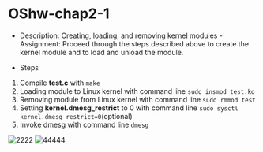 # OShw-chap2-1
- Description:
Creating, loading, and removing kernel modules - Assignment: Proceed through the steps described above to create the kernel module and to load and unload the module.

- Steps
1. Compile **test.c** with ```make```
2. Loading module to Linux kernel with command line ```sudo insmod test.ko```
3. Removing module from Linux kernel with command line ```sudo rmmod test```
4. Setting **kernel.dmesg_restrict** to 0 with command line ```sudo sysctl kernel.dmesg_restrict=0```(optional)
5. Invoke dmesg with command line ```dmesg```

![2222](https://user-images.githubusercontent.com/85775331/227571912-15db0e86-9af7-4447-88f8-ee36ea062348.png)
![44444](https://user-images.githubusercontent.com/85775331/227571992-f620e9ec-713a-47e2-be10-820dc0af81df.png)
